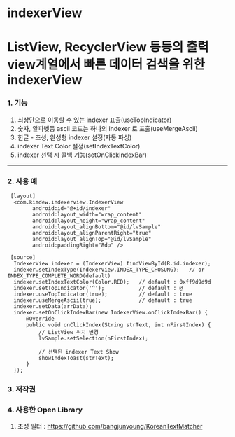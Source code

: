 # indexerView


# ListView, RecyclerView 등등의 출력 view계열에서 빠른 데이터 검색을 위한 indexerView
### 1. 기능
  1. 최상단으로 이동할 수 있는 indexer 표출(useTopIndicator)
  2. 숫자, 알파벳등 ascii 코드는 하나의 indexer 로 표출(useMergeAscii)
  3. 한글 - 초성, 완성형 indexer 설정(자동 파싱)
  4. indexer Text Color 설정(setIndexTextColor)
  5. indexer 선택 시 콜백 기능(setOnClickIndexBar)
 
****

### 2. 사용 예
```
 [layout]
  <com.kimdew.indexerview.IndexerView
        android:id="@+id/indexer"
        android:layout_width="wrap_content"
        android:layout_height="wrap_content"
        android:layout_alignBottom="@id/lvSample"
        android:layout_alignParentRight="true"
        android:layout_alignTop="@id/lvSample"
        android:paddingRight="8dp" />
```

```
 [source]
  IndexerView indexer = (IndexerView) findViewById(R.id.indexer);
  indexer.setIndexType(IndexerView.INDEX_TYPE_CHOSUNG);   // or INDEX_TYPE_COMPLETE_WORD(default)
  indexer.setIndexTextColor(Color.RED);   // default : 0xff9d9d9d
  indexer.setTopIndicator('^');           // default : @
  indexer.useTopIndicator(true);          // default : true
  indexer.useMergeAscii(true);            // default : true
  indexer.setData(arrData);
  indexer.setOnClickIndexBar(new IndexerView.onClickIndexBar() {
      @Override
      public void onClickIndex(String strText, int nFirstIndex) {
          // ListView 위치 변경
          lvSample.setSelection(nFirstIndex);
          
          // 선택된 indexer Text Show
          showIndexToast(strText);
      }
  });
```

### 3. 저작권


### 4. 사용한 Open Library
  1. 초성 필터 : https://github.com/bangjunyoung/KoreanTextMatcher
